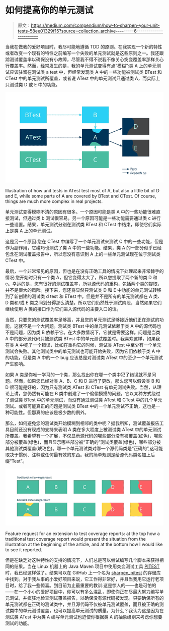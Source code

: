 # 如何提高你的单元测试

> 原文：<https://medium.com/compendium/how-to-sharpen-your-unit-tests-58ee01329f15?source=collection_archive---------6----------------------->

当我在做我的爱好项目时，我尽可能地遵循 TDD 的原则。在我实现一个新的特性或者改变一个现有的特性之前编写一个失败的单元测试就是这些原则之一。我还跟踪测试覆盖率以确保没有小故障，尽管我不得不说我不像关心突变覆盖率那样关心行覆盖率。然而，经常发生的是，我的单元测试变得有点“模糊”:类 A 上的单元测试应该驻留在测试类 a test 中，但经常发现类 A 中的一些功能被测试类 BTest 和 CTest 中的单元测试所覆盖，或者说 ATest 中的单元测试只通过类 A，而实际上只测试类 D 或 E 中的功能。

![](img/c1d3016fbf918feb2ae7ed3741ff8519.png)

Illustration of how unit tests in ATest test most of A, but also a little bit of D and E, while some parts of A are covered by BTest and CTest. Of course, things are much more complex in real projects.

单元测试变得模糊不清的原因有很多。一个原因可能是类 A 中的一些功能很难直接测试，但通过类 b 测试很容易。另一个原因可能是一些功能需要通过类 c 进行一些设置。结果，单元测试分别在测试类 BTest 和 CTest 中结束，即使它们实际上是类 A 上的单元测试。

这是另一个原因:您在 CTest 中编写了一个单元测试来测试 C 中的一些功能，但是作为副作用，它碰巧也测试了类 A 中的一些功能。结果，类 A 的一部分似乎已经包含在测试覆盖报告中，所以您没有意识到 A 上的一些单元测试现在位于测试类 CTest 中。

最后，一个非常常见的原因，但也是在没有正确工具的情况下处理起来非常棘手的情况:您开始时只有一个类 A，但它变得太大了，所以您提取了两个新的类 D 和 e。幸运的是，您有很好的测试覆盖率，所以源代码的重构，包括两个类的提取，并不是很大的风险。接下来，您还将显然只测试类 D 和 E 中功能的单元测试转移到了新创建的测试类 d test 和 ETest 中。但是并不是所有的单元测试都在 A 类、D 类和/或 E 类之间划分得那么清楚，所以它们仍然处于测试阶段，当然如果它们继续使用 A 类的接口作为它们进入源代码的主要入口的话。

当然，只要您的测试覆盖率足够高，并且您的单元测试足够接近他们正在测试的功能，这就不是一个大问题。测试类 BTest 中的单元测试依赖于类 A 中的源代码也不是问题，因为类 B 依赖于它。在大多数情况下，它就是需要这样。问题是当类 A 中的部分源代码只被测试类 BTest 中的单元测试覆盖时。我喜欢这样，如果我在类 A 中犯了一个错误，比如在重构它的时候，测试类 ATest 中至少有一个单元测试会失败。其他测试类中的单元测试也可能开始失败，因为它们依赖于类 A 中的功能，但是类 A 中的一个 bug 应该总是对测试类 ATest 中的至少一个单元测试产生影响。

如果 A 类是你唯一学习的一个类，那么找出你在哪一个类中犯了错误就不是问题。然而，如果您已经对类 A、B、C 和 D 进行了更改，那么您可以假设类 B 和 D 很可能是好的，因为只有测试类 ATest 和 CTest 有单元测试失败。当然，从理论上讲，您仍然有可能在 B 类中创建了一个偷偷摸摸的问题，它以某种方式绕过了测试类 BTest 中的单元测试，而没有通过测试类 ATest 和 CTest 中的几个单元测试。或者可能真正的问题是测试类 BTest 中的一个单元测试不正确，这也是一种可能性。但那真的应该是极少数的例外。

那么，如何避免您的测试类开始模糊到相邻的类中呢？据我所知，测试覆盖报告工具目前还没有现成的支持来表明 A 类在多大程度上被测试类 ATest 中的单元测试所覆盖。我希望有一个扩展，不仅显示源代码的哪些部分没有被覆盖(红色)，哪些部分被覆盖(绿色)，而且显示哪些部分被“正确的”测试类覆盖(绿色)，哪些部分被其他测试类覆盖(琥珀色)。哪一个单元测试类对哪一个源代码类是“正确的”,这可能取决于惯例、注释或任何最有效的东西。我的简单规则是给源代码类名加上后缀“Test”。

![](img/f866b0af8b88d596a9514ac7ddddf28a.png)

Feature request for an extension to test coverage reports: at the top how a traditional test coverage report would present the situation from the illustration at the beginning of the article, and at the bottom how I would like to see it reported.

但是在缺乏对这种特性的支持的情况下，人们总是可以尝试编写几个脚本来获得相同的结果。当在 Linux 机器上的 Java Maven 项目中使用突变测试工具 [PITEST](https://pitest.org) 时，我已经这样做了。结果可以在 GitHub 上一个名为 [sharpen_pitest](https://github.com/filipvanlaenen/sharpen_pitest) 的存储库中找到。对于我从事的小爱好项目来说，它工作得非常好，并且当我用它运行老项目时，给了我一些惊喜。到目前为止最重要的教训:这是惊人的——也是可怕的——在一个小小的爱好项目中，你可以有多么混乱，即使你正在尽最大努力编写单元测试，并疯狂地检查测试覆盖报告，以确保没有源代码被发现。只要确保所有的单元测试都在正确的测试类中，并且源代码不仅被单元测试覆盖，而且被正确的测试类中的单元测试覆盖，也可以提高单元测试的质量。为什么？我认为这是因为在测试类 ATest 中为类 A 编写单元测试也迫使你根据类 A 的抽象级别来考虑你想要测试的功能。